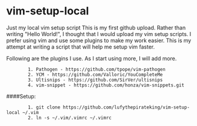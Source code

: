 # vim-setup-local
Just my local vim setup script
This is  my first github upload. Rather than writing "Hello World!", I
thought that I would upload my vim setup scripts. I prefer using vim and
use some plugins to make my work easier. This is my attempt at writing a
script that will help me setup vim faster.

Following are the plugins I use. As I start using more, I will add more.  
```
        1. Pathogen - https://github.com/tpope/vim-pathogen  
        2. YCM - https://github.com/Valloric/YouCompleteMe  
        3. Ultisnips - https://github.com/SirVer/ultisnips  
        4. vim-snippet - https://github.com/honza/vim-snippets.git
```

####Setup:
```
        1. git clone https://github.com/lufythepirateking/vim-setup-local ~/.vim
        2. ln -s ~/.vim/.vimrc ~/.vimrc
```

